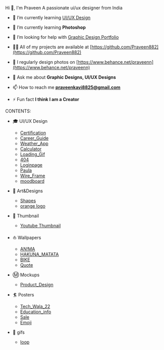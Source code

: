 Hi 👋, I'm Praveen
  A passionate ui/ux designer from India

- 🔭 I’m currently learning [UI/UX Design](https://www.udemy.com/user/praveen-n-125/)

- 🌱 I’m currently learning **Photoshop**

- 🤝 I’m looking for help with [Graphic Design Portfolio](https://github.com/Praveen882/praveen_folio)

- 👨‍💻 All of my projects are available at [https://github.com/Praveen882](https://github.com/Praveen882)

- 📝 I regularly design photos on [https://www.behance.net/praveenn](https://www.behance.net/praveenn)

- 💬 Ask me about **Graphic Designs, UI/UX Designs**

- 📫 How to reach me **praveenkavi8825@gmail.com**

- ⚡ Fun fact **I think I am a Creator**


CONTENTS:

- :mortar_board: UI/UX Design
     - [Certification](https://github.com/Praveen882/FIGMA/commit/006824a5eaffe4e1746b9f7964993b36e6d3d19a#diff-a403cdbc2d9382a55e0c4df66d891496e4c4139084969e25c4887f7b9e38e90b)
     - [Career_Guide](https://www.figma.com/proto/QYCYnR9wqbTZNoPt0m48xd/career_Guide?node-id=0%3A1)
     - [Weather_App](https://www.figma.com/proto/n2aYBmP4hhuoQ8GX2f7xa1/Wheather_App?page-id=14%3A1317&node-id=25%3A2563&viewport=461%2C264%2C0.5&scaling=min-zoom&starting-point-node-id=25%3A2563)
     - [Calculator](https://github.com/Praveen882/FIGMA/commit/915253c5b3453896f347ec00d6dd0cf42925e4e2#diff-f7f725dd08bb1700a789af141bef7ced12c0f1e20e5403f91f392cc7f080c12a)
     - [Loading_Gif](https://github.com/Praveen882/FIGMA/commit/a01c47370327ced92039b9d7dd4cc9860b2f1258)
     - [404](https://github.com/Praveen882/FIGMA/commit/adcccff7dca8e97fbc1200b3303891e7173338c9#diff-5155602bdb3329b0d7a3f6f815a6d6d0b4bdc7265f2baa8919ca21a733bf0a0b)
     - [Loginpage](https://github.com/Praveen882/FIGMA/commit/6542529fa9a4bf98f080cd8e8e48ff3afed8653a#diff-4ecb36f6d631377c63e74185e946520d9d514666cb90d5f91e38695732778d08)
     - [Paula](https://github.com/Praveen882/FIGMA/commit/28e38fcb4ac3187209e4a99fafed1eef0a1d46ea)
     - [Wire_Frame](https://github.com/Praveen882/FIGMA/commit/61a251daa67bff822cf296ea339a4e690c95bf07#diff-fb3fbeab194d9a9e97ac06e6a281ba9e6c851f9c0ecb900709d74f16ab251508)
     - [moodboard](https://github.com/Praveen882/FIGMA/commit/d95a00c046f744f3a6e1b332ff28df2f2c4bae31)
- :art: Art&Designs
     - [Shapes](https://github.com/Praveen882/Art_Design/commit/2b002a2eafa0f112ef5c06da49fdcb4a5130b51e)
     - [orange logo](https://github.com/Praveen882/my_img/commit/2b487a65aebfcfea9c5b28423693f8f93b7a3646)
- :iphone: Thumbnail
     - [Youtube Thumbnail](https://github.com/Praveen882/Edit_Photos/commit/29889e811c711fd32dee7926d342322be12ed909#diff-0b28d71528c85da1d7019b44faca3b9da76f0e645c42d7cfe8b142427ad284d6)
- :boat: Wallpapers 
     - [AN!MA](https://github.com/Praveen882/Edit_Photos/commit/1fbb88cdc3e0ea508c5c4654af57ffb327ab3034)
     - [HAKUNA_MATATA](https://github.com/Praveen882/Edit_Photos/commit/b3a04ebfca768d18539905daaade4f24d4a1448f#diff-fdd4bcb6e306b2adc9d63707a03a4b07d1660bfd69a9075390c5440cab21853f)
     - [BIKE](https://github.com/Praveen882/Edit_Photos/commit/9f59e07274cdab9a3ef94c4f213006fdeab3dbd7#diff-c880301db3a6828842a4932309b0f286dd2a39f897c5d43535292beae8cf8638)
     - [Quote](https://github.com/Praveen882/Edit_Photos/commit/c29706ff1138f23c137e541d69897d8cc57a92f9)

- Ⓜ️ Mockups
     - [Product_Design](https://github.com/Praveen882/Edit_Photos/tree/main/PRODUCT__DESIGN)
- :surfer: Posters
     - [Tech_Wala_22](https://github.com/Praveen882/Art_Design/commit/5ce06867e3466937d8c49f5817161e68b24179ef)
     - [Education_info](https://github.com/Praveen882/Edit_Photos/commit/69f6df4397f702da9049ff9ef23ce943771ea54e)
     - [Sale](https://github.com/Praveen882/Edit_Photos/commit/39eedbc017be9e052dcd8152e2ff3297de9eafe8)
     - [Emoji](https://github.com/Praveen882/Edit_Photos/commit/90c1bda6f6a4d7c27a4de3abaea7b43dd2693dca)
    
- :arrows_counterclockwise: gifs
     - [loop](https://github.com/Praveen882/Edit_Photos/commit/519140949422d45b38c01b7fcd6185cacd96f9c3#diff-df4476b23f110ba67be27c996ccd8f731f1095a241e38fd5b8ba8fcccb10a445)
